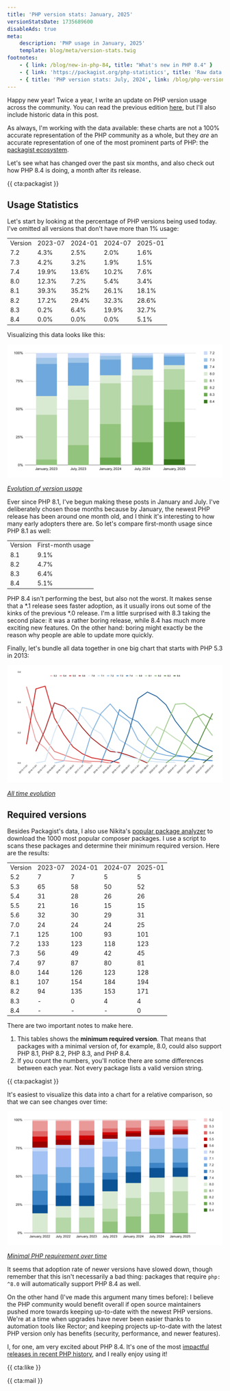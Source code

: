 ```yaml
---
title: 'PHP version stats: January, 2025'
versionStatsDate: 1735689600
disableAds: true
meta:
    description: 'PHP usage in January, 2025'
    template: blog/meta/version-stats.twig
footnotes:
    - { link: /blog/new-in-php-84, title: "What's new in PHP 8.4" }
    - { link: 'https://packagist.org/php-statistics', title: 'Raw data from packagist' }
    - { title: 'PHP version stats: July, 2024', link: /blog/php-version-stats-july-2024 }
---
```


Happy new year! Twice a year, I write an update on PHP version usage across the community. You can read the previous edition [here](/blog/php-version-stats-july-2024), but I'll also include historic data in this post.

As always, I'm working with the data available: these charts are not a 100% accurate representation of the PHP community as a whole, but they _are_ an accurate representation of one of the most prominent parts of PHP: the [packagist ecosystem](https://packagist.org/php-statistics).

Let's see what has changed over the past six months, and also check out how PHP 8.4 is doing, a month after its release.

{{ cta:packagist }}

## Usage Statistics

Let's start by looking at the percentage of PHP versions being used today. I've omitted all versions that don't have more than 1% usage:

<div class="table-container">
<table>

<tr class="table-head">
    <td>Version</td>
    <td>2023-07</td>
    <td>2024-01</td>
    <td>2024-07</td>
    <td>2025-01</td>
</tr>

<tr>
    <td>7.2</td>
    <td>4.3%</td>
    <td>2.5%</td>
    <td>2.0%</td>
    <td>1.6%</td>
</tr>

<tr>
    <td>7.3</td>
    <td>4.2%</td>
    <td>3.2%</td>
    <td>1.9%</td>
    <td>1.5%</td>
</tr>

<tr>
    <td>7.4</td>
    <td>19.9%</td>
    <td>13.6%</td>
    <td>10.2%</td>
    <td>7.6%</td>
</tr>

<tr>
    <td>8.0</td>
    <td>12.3%</td>
    <td>7.2%</td>
    <td>5.4%</td>
    <td>3.4%</td>
</tr>

<tr>
    <td>8.1</td>
    <td>39.3%</td>
    <td>35.2%</td>
    <td>26.1%</td>
    <td>18.1%</td>
</tr>

<tr>
    <td>8.2</td>
    <td>17.2%</td>
    <td>29.4%</td>
    <td>32.3%</td>
    <td>28.6%</td>
</tr>

<tr>
    <td>8.3</td>
    <td>0.2%</td>
    <td>6.4%</td>
    <td>19.9%</td>
    <td>32.7%</td>
</tr>

<tr>
    <td>8.4</td>
    <td>0.0%</td>
    <td>0.0%</td>
    <td>0.0%</td>
    <td>5.1%</td>
</tr>

</table>
</div>

Visualizing this data looks like this:

<div class="image-noborder image-wide"></div>

[![](/resources/img/blog/version-stats/2025-jan-01.svg)](/resources/img/blog/version-stats/2025-jan-01.svg)

<em class="center small">[Evolution of version usage](/resources/img/blog/version-stats/2025-jan-01.svg)</em>

Ever since PHP 8.1, I've begun making these posts in January and July. I've deliberately chosen those months because by January, the newest PHP release has been around one month old, and I think it's interesting to how many early adopters there are. So let's compare first-month usage since PHP 8.1 as well:

<div class="table-container">
<table>

<tr class="table-head">
    <td>Version</td>
    <td>First-month usage</td>
</tr>

<tr>
    <td>8.1</td>
    <td>9.1%</td>
</tr>

<tr>
    <td>8.2</td>
    <td>4.7%</td>
</tr>

<tr>
    <td>8.3</td>
    <td>6.4%</td>
</tr>

<tr>
    <td>8.4</td>
    <td>5.1%</td>
</tr>

</table>
</div>

PHP 8.4 isn't performing the best, but also not the worst. It makes sense that a *.1 release sees faster adoption, as it usually irons out some of the kinks of the previous *.0 release. I'm a little surprised with 8.3 taking the second place: it was a rather boring release, while 8.4 has much more exciting new features. On the other hand: boring might exactly be the reason why people are able to update more quickly. 

Finally, let's bundle all data together in one big chart that starts with PHP 5.3 in 2013:

<div class="image-noborder image-wide"></div>

[![](/resources/img/blog/version-stats/2025-jan-02.svg)](/resources/img/blog/version-stats/2025-jan-02.svg)

<em class="center small">[All time evolution](/resources/img/blog/version-stats/2025-jan-02.svg)</em>

## Required versions

Besides Packagist's data, I also use Nikita's [popular package analyzer](*https://github.com/nikic/popular-package-analysis) to download the 1000 most popular composer packages. I use a script to scans these packages and determine their minimum required version. Here are the results:

<div class="table-container">
<table>

<tr class="table-head">
    <td>Version</td>
    <td>2023-07</td>
    <td>2024-01</td>
    <td>2024-07</td>
    <td>2025-01</td>
</tr>

<tr>
    <td>5.2</td>
    <td>7</td>
    <td>7</td>
    <td>5</td>
    <td>5</td>
</tr>

<tr>
    <td>5.3</td>
    <td>65</td>
    <td>58</td>
    <td>50</td>
    <td>52</td>
</tr>

<tr>
    <td>5.4</td>
    <td>31</td>
    <td>28</td>
    <td>26</td>
    <td>26</td>
</tr>

<tr>
    <td>5.5</td>
    <td>21</td>
    <td>16</td>
    <td>15</td>
    <td>15</td>
</tr>

<tr>
    <td>5.6</td>
    <td>32</td>
    <td>30</td>
    <td>29</td>
    <td>31</td>
</tr>

<tr>
    <td>7.0</td>
    <td>24</td>
    <td>24</td>
    <td>24</td>
    <td>25</td>
</tr>

<tr>
    <td>7.1</td>
    <td>125</td>
    <td>100</td>
    <td>93</td>
    <td>101</td>
</tr>

<tr>
    <td>7.2</td>
    <td>133</td>
    <td>123</td>
    <td>118</td>
    <td>123</td>
</tr>

<tr>
    <td>7.3</td>
    <td>56</td>
    <td>49</td>
    <td>42</td>
    <td>45</td>
</tr>

<tr>
    <td>7.4</td>
    <td>97</td>
    <td>87</td>
    <td>80</td>
    <td>81</td>
</tr>

<tr>
    <td>8.0</td>
    <td>144</td>
    <td>126</td>
    <td>123</td>
    <td>128</td>
</tr>

<tr>
    <td>8.1</td>
    <td>107</td>
    <td>154</td>
    <td>184</td>
    <td>194</td>
</tr>

<tr>
    <td>8.2</td>
    <td>94</td>
    <td>135</td>
    <td>153</td>
    <td>171</td>
</tr>

<tr>
    <td>8.3</td>
    <td>-</td>
    <td>0</td>
    <td>4</td>
    <td>4</td>
</tr>

<tr>
    <td>8.4</td>
    <td>-</td>
    <td>-</td>
    <td>-</td>
    <td>0</td>
</tr>

</table>
</div>

There are two important notes to make here.

1. This tables shows the **minimum required version**. That means that packages with a minimal version of, for example, 8.0, could also support PHP 8.1, PHP 8.2, PHP 8.3, and PHP 8.4.
2. If you count the numbers, you'll notice there are some differences between each year. Not every package lists a valid version string.

{{ cta:packagist }}

It's easiest to visualize this data into a chart for a relative comparison, so that we can see changes over time:

<div class="image-noborder image-wide"></div>

[![](/resources/img/blog/version-stats/2025-jan-03.svg)](/resources/img/blog/version-stats/2025-jan-03.svg)

<em class="center small">[Minimal PHP requirement over time](/resources/img/blog/version-stats/2025-jan-03.svg)</em>

It seems that adoption rate of newer versions have slowed down, though remember that this isn't necessarily a bad thing: packages that require `php: ^8.0` will automatically support PHP 8.4 as well. 

On the other hand (I've made this argument many times before): I believe the PHP community would benefit overall if open source maintainers pushed more towards keeping up-to-date with the newest PHP versions. We're at a time when upgrades have never been easier thanks to automation tools like Rector; and keeping projects up-to-date with the latest PHP version only has benefits (security, performance, and newer features).

I, for one, am very excited about PHP 8.4. It's one of the most [impactful releases in recent PHP history](/blog/new-in-php-84), and I really enjoy using it! 

{{ cta:like }}

{{ cta:mail }}
